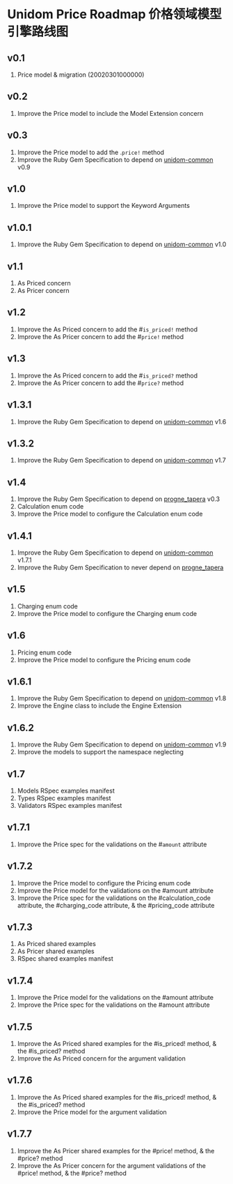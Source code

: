 # Unidom Price Roadmap 价格领域模型引擎路线图

## v0.1
1. Price model & migration (20020301000000)

## v0.2
1. Improve the Price model to include the Model Extension concern

## v0.3
1. Improve the Price model to add the .``price!`` method
2. Improve the Ruby Gem Specification to depend on [unidom-common](https://github.com/topbitdu/unidom-common) v0.9

## v1.0
1. Improve the Price model to support the Keyword Arguments

## v1.0.1
1. Improve the Ruby Gem Specification to depend on [unidom-common](https://github.com/topbitdu/unidom-common) v1.0

## v1.1
1. As Priced concern
2. As Pricer concern

## v1.2
1. Improve the As Priced concern to add the #``is_priced!`` method
2. Improve the As Pricer concern to add the #``price!`` method

## v1.3
1. Improve the As Priced concern to add the #``is_priced?`` method
2. Improve the As Pricer concern to add the #``price?`` method

## v1.3.1
1. Improve the Ruby Gem Specification to depend on [unidom-common](https://github.com/topbitdu/unidom-common) v1.6

## v1.3.2
1. Improve the Ruby Gem Specification to depend on [unidom-common](https://github.com/topbitdu/unidom-common) v1.7

## v1.4
1. Improve the Ruby Gem Specification to depend on [progne_tapera](https://github.com/topbitdu/progne_tapera) v0.3
2. Calculation enum code
3. Improve the Price model to configure the Calculation enum code

## v1.4.1
1. Improve the Ruby Gem Specification to depend on [unidom-common](https://github.com/topbitdu/unidom-common) v1.7.1
2. Improve the Ruby Gem Specification to never depend on [progne_tapera](https://github.com/topbitdu/progne_tapera)

## v1.5
1. Charging enum code
2. Improve the Price model to configure the Charging enum code

## v1.6
1. Pricing enum code
2. Improve the Price model to configure the Pricing enum code

## v1.6.1
1. Improve the Ruby Gem Specification to depend on [unidom-common](https://github.com/topbitdu/unidom-common) v1.8
2. Improve the Engine class to include the Engine Extension

## v1.6.2
1. Improve the Ruby Gem Specification to depend on [unidom-common](https://github.com/topbitdu/unidom-common) v1.9
2. Improve the models to support the namespace neglecting

## v1.7
1. Models RSpec examples manifest
2. Types RSpec examples manifest
3. Validators RSpec examples manifest

## v1.7.1
1. Improve the Price spec for the validations on the #``amount`` attribute

## v1.7.2
1. Improve the Price model to configure the Pricing enum code
2. Improve the Price model for the validations on the #amount attribute
3. Improve the Price spec for the validations on the #calculation_code attribute, the #charging_code attribute, & the #pricing_code attribute

## v1.7.3
1. As Priced shared examples
2. As Pricer shared examples
3. RSpec shared examples manifest

## v1.7.4
1. Improve the Price model for the validations on the #amount attribute
2. Improve the Price spec for the validations on the #amount attribute

## v1.7.5
1. Improve the As Priced shared examples for the #is_priced! method, & the #is_priced? method
2. Improve the As Priced concern for the argument validation

## v1.7.6
1. Improve the As Priced shared examples for the #is_priced! method, & the #is_priced? method
2. Improve the Price model for the argument validation

## v1.7.7
1. Improve the As Pricer shared examples for the #price! method, & the #price? method
2. Improve the As Pricer concern for the argument validations of the #price! method, & the #price? method
